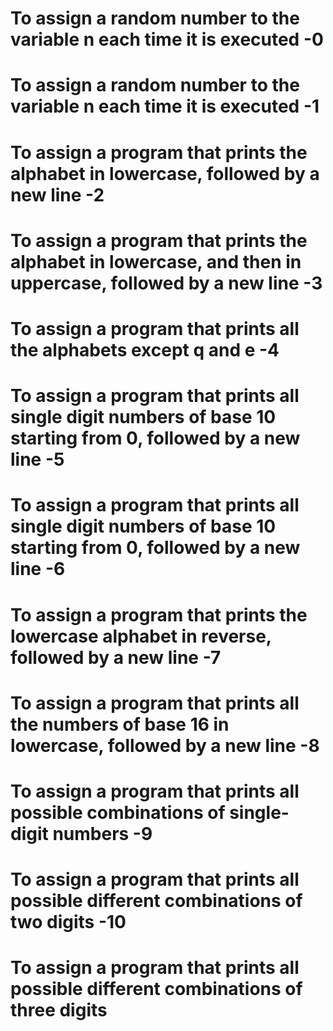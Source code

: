 # To assign a random number to the variable n each time it is executed -0

# To assign a random number to the variable n each time it is executed -1

# To assign a program that prints the alphabet in lowercase, followed by a new line -2

# To assign a program that prints the alphabet in lowercase, and then in uppercase, followed by a new line -3

# To assign a program that prints all the alphabets except q and e -4

# To assign a program that prints all single digit numbers of base 10 starting from 0, followed by a new line -5

# To assign a program that prints all single digit numbers of base 10 starting from 0, followed by a new line -6

# To assign  a program that prints the lowercase alphabet in reverse, followed by a new line -7

# To assign a program that prints all the numbers of base 16 in lowercase, followed by a new line -8

# To assign a program that prints all possible combinations of single-digit numbers -9

# To assign a program that prints all possible different combinations of two digits -10

# To assign a program that prints all possible different combinations of three digits
